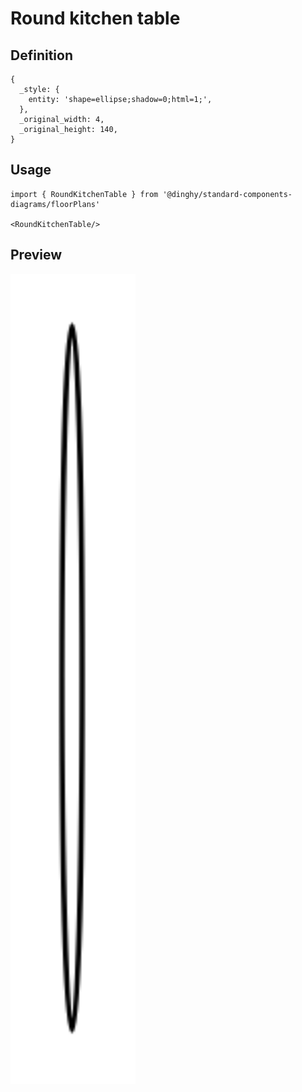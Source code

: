 # Round kitchen table

## Definition

```
{
  _style: { 
    entity: 'shape=ellipse;shadow=0;html=1;',
  },
  _original_width: 4,
  _original_height: 140,
}
```

## Usage

```
import { RoundKitchenTable } from '@dinghy/standard-components-diagrams/floorPlans'

<RoundKitchenTable/>
```

## Preview

<img src="./round-kitchen-table.png" width="200"/>
